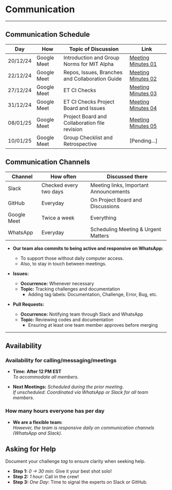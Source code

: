 # Communication

______________________________________________________________________

## Communication Schedule

<!-- markdownlint-disable MD013 MD004 -->

| **Day**   | **How**      | **Topic of Discussion**                  | **Link**                                      |
|-----------|--------------|------------------------------------------|----------------------------------------------|
| 20/12/24  | Google Meet  | Introduction and Group Norms for MIT Alpha | [Meeting Minutes 01](notes/meeting_minutes/01_meeting_minutes.md) |
| 22/12/24  | Google Meet  | Repos, Issues, Branches and Collaboration Guide | [Meeting Minutes 02](notes/meeting_minutes/02_meeting_minutes.md) |
| 27/12/24  | Google Meet  | ET CI Checks                              | [Meeting Minutes 03](notes/meeting_minutes/03_meeting_minutes.md) |
| 31/12/24  | Google Meet  | ET CI Checks Project Board and Issues     | [Meeting Minutes 04](notes/meeting_minutes/04_meeting_minutes.md) |
| 08/01/25  | Google Meet  | Project Board and Collaboration file revision | [Meeting Minutes 05](notes/meeting_minutes/05_meeting_minutes.md) |
| 10/01/25  | Google Meet  | Group Checklist and Retrospective         | [Pending...] |

## Communication Channels

| **Channel**  | **How often**       | **Discussed there**                |
|--------------|---------------------|-------------------------------------|
| Slack        | Checked every two days | Meeting links, Important Announcements |
| GitHub       | Everyday            | On Project Board and Discussions   |
| Google Meet  | Twice a week        | Everything                         |
| WhatsApp     | Everyday            | Scheduling Meeting & Urgent Matters |

+ **Our team also commits to being active and responsive on WhatsApp:**  
  - To support those without daily computer access.  
  - Also, to stay in touch between meetings.  

+ **Issues:**
  - **Occurrence:** Whenever necessary  
  - **Topic:** Tracking challenges and documentation  
    - Adding tag labels: Documentation, Challenge, Error, Bug, etc.  

+ **Pull Requests:**
  - **Occurrence:** Notifying team through Slack and WhatsApp  
  - **Topic:**  Reviewing codes and documentation  
    - Ensuring at least one team member approves before merging  

______________________________________________________________________

## Availability

### Availability for calling/messaging/meetings

+ **Time:**  **After 12 PM EST**  
  _To accommodate all members._  

+ **Next Meetings:**   _Scheduled during the prior meeting._  
  _If unscheduled: Coordinated via WhatsApp or
  Slack for all team members._

### How many hours everyone has per day

+ **We are a flexible team:**  
  _However, the team is responsive daily on communication
  channels (WhatsApp and Slack)._

## Asking for Help

Document your challenge _tag_ to ensure clarity when seeking help.  

+ **Step 1:** _0 -> 30 min_: Give it your best shot solo!  
+ **Step 2:** _1 hour_:  Call in the crew!  
+ **Step 3:** _One Day_:  Time to signal the experts on Slack or GitHub.  

<!-- markdownlint-enable -->
